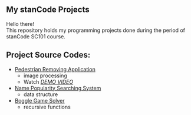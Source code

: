 ## My stanCode Projects
Hello there!\
This repository holds my programming projects done during the period of stanCode SC101 course.

## Project Source Codes:
* [Pedestrian Removing Application](https://github.com/JJerry12/MystanCodeProjects/blob/main/stanCode_Projects/pedestrian_removing_application/stanCodoshop.py)
  * image processing  
  * Watch *[DEMO VIDEO](https://drive.google.com/file/d/1LdH3y4CAdWnmPoQHhhm_nvok1Fp7f_gb/view?usp=share_link)* 
* [Name Popularity Searching System](https://github.com/JJerry12/MystanCodeProjects/blob/main/stanCode_Projects/name_popularity_searching_system/babynames.py)
  * data structure
* [Boggle Game Solver](https://github.com/JJerry12/MystanCodeProjects/blob/main/stanCode_Projects/boggle_game_solver/boggle.py)
  * recursive functions
